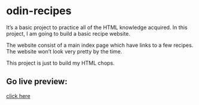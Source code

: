 # odin-recipes

It’s a basic project to practice all of the HTML knowledge acquired. 
In this project, I am going to build a basic recipe website.

The website consist of a main index page which have links to a few recipes. The website won’t look very pretty by the time.

This project is just to build my HTML chops.

## Go live preview:
[click here](https://project-odin-recipes.netlify.app/)
